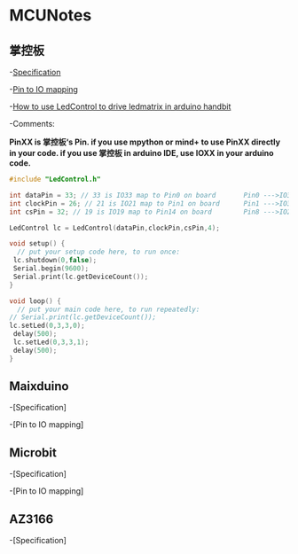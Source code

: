 # MCUNotes
## 掌控板
-[Specification](http://wiki.dfrobot.com.cn/index.php?title=(SKU:DFR0608)%E6%8E%8C%E6%8E%A7%E6%9D%BF)

-[Pin to IO mapping](http://wiki.dfrobot.com.cn/index.php?title=%E6%96%87%E4%BB%B6:%E6%8E%8C%E6%8E%A7%E6%9D%BF_ESP32%E5%BC%95%E8%84%9A%E8%AF%B4%E6%98%8E.png)

-[How to use LedControl to drive ledmatrix in arduino handbit ](https://playground.arduino.cc/Main/LedControl/)

-Comments:

  **PinXX is 掌控板‘s Pin. if you use mpython or mind+ to use PinXX directly in your code. if you use 掌控板 in arduino IDE, use IOXX in your arduino code.**
```c++
#include "LedControl.h"

int dataPin = 33; // 33 is IO33 map to Pin0 on board       Pin0 --->IO33
int clockPin = 26; // 21 is IO21 map to Pin1 on board      Pin1 --->IO32
int csPin = 32; // 19 is IO19 map to Pin14 on board        Pin8 --->IO26 

LedControl lc = LedControl(dataPin,clockPin,csPin,4);

void setup() {
  // put your setup code here, to run once:
 lc.shutdown(0,false);
 Serial.begin(9600);
 Serial.print(lc.getDeviceCount());
}

void loop() {
  // put your main code here, to run repeatedly:
// Serial.print(lc.getDeviceCount());
lc.setLed(0,3,3,0);
 delay(500);
 lc.setLed(0,3,3,1);
 delay(500);
}
```


## Maixduino
-[Specification]

-[Pin to IO mapping]

## Microbit
-[Specification]

-[Pin to IO mapping]

## AZ3166
-[Specification]

